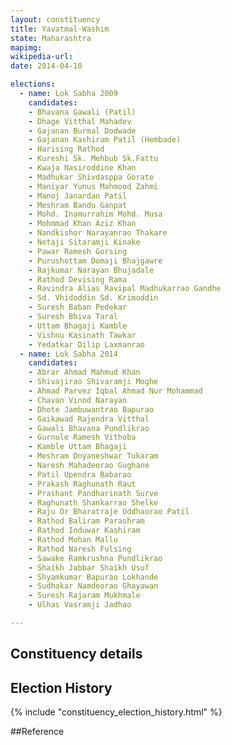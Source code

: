 ```yaml
---
layout: constituency
title: Yavatmal-Washim
state: Maharashtra
mapimg: 
wikipedia-url: 
date: 2014-04-10

elections: 
  - name: Lok Sabha 2009
    candidates: 
    - Bhavana Gawali (Patil) 
    - Dhage Vitthal Mahadev 
    - Gajanan Burmal Dodwade 
    - Gajanan Kashiram Patil (Hembade) 
    - Harising Rathod 
    - Kureshi Sk. Mehbub Sk.Fattu 
    - Kwaja Nasiroddine Khan 
    - Madhukar Shivdasppa Gorate 
    - Maniyar Yunus Mahmood Zahmi 
    - Manoj Janardan Patil 
    - Meshram Bandu Ganpat 
    - Mohd. Inamurrahim Mohd. Musa 
    - Mohmmad Khan Aziz Khan 
    - Nandkishor Narayanrao Thakare 
    - Netaji Sitaramji Kinake 
    - Pawar Ramesh Gorsing 
    - Purushottam Domaji Bhajgawre 
    - Rajkumar Narayan Bhujadale 
    - Rathod Devising Rama 
    - Ravindra Alias Ravipal Madhukarrao Gandhe 
    - Sd. Vhidoddin Sd. Krimoddin 
    - Suresh Baban Pedekar 
    - Suresh Bhiva Taral 
    - Uttam Bhagaji Kamble 
    - Vishnu Kasinath Tawkar 
    - Yedatkar Dilip Laxmanrao  
  - name: Lok Sabha 2014
    candidates: 
    - Abrar Ahmad Mahmud Khan 
    - Shivajirao Shivaramji Moghe 
    - Ahmad Parvez Iqbal Ahmad Nur Mohammad 
    - Chavan Vinod Narayan 
    - Dhote Jambuwantrao Bapurao 
    - Gaikawad Rajendra Vitthal 
    - Gawali Bhavana Pundlikrao 
    - Gurnule Ramesh Vithoba 
    - Kamble Uttam Bhagaji 
    - Meshram Dnyaneshwar Tukaram 
    - Naresh Mahadeorao Gughane 
    - Patil Upendra Babarao 
    - Prakash Raghunath Raut 
    - Prashant Pandharinath Surve 
    - Raghunath Shankarrao Shelke 
    - Raju Or Bharatraje Uddhaorao Patil 
    - Rathod Baliram Parashram 
    - Rathod Induwar Kashiram 
    - Rathod Mohan Mallu 
    - Rathod Naresh Fulsing 
    - Sawake Ramkrushna Pundlikrao 
    - Shaikh Jabbar Shaikh Usuf 
    - Shyamkumar Bapurao Lokhande 
    - Sudhakar Namdeorao Ghayawan 
    - Suresh Rajaram Mukhmale 
    - Ulhas Vasramji Jadhao  

---
```


## Constituency details


## Election History
{% include "constituency_election_history.html" %}

##Reference
